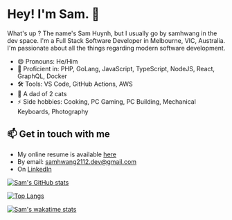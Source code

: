 # Hey! I'm Sam. 👋

<!--
**samhwang/samhwang** is a ✨ _special_ ✨ repository because its `README.md` (this file) appears on your GitHub profile.

Here are some ideas to get you started:

- 🔭 I’m currently working on ...
- 🌱 I’m currently learning ...
- 👯 I’m looking to collaborate on ...
- 🤔 I’m looking for help with ...
- 💬 Ask me about ...
- 📫 How to reach me: ...
- 😄 Pronouns: ...
- ⚡ Fun fact: ...
-->

What's up ? The name's Sam Huynh, but I usually go by samhwang in the dev space.
I'm a Full Stack Software Developer in Melbourne, VIC, Australia. I'm passionate
about all the things regarding modern software development.

- 😄 Pronouns: He/Him
- 💬 Proficient in: PHP, GoLang, JavaScript, TypeScript, NodeJS, React, GraphQL, Docker
- 🛠 Tools: VS Code, GitHub Actions, AWS
- 🌱 A dad of 2 cats
- ⚡ Side hobbies: Cooking, PC Gaming, PC Building, Mechanical Keyboards, Photography

## 📫 Get in touch with me

- My online resume is available [here](https://samhwang.github.io)
- By email: samhwang2112.dev@gmail.com
- On [LinkedIn](https://www.linkedin.com/in/samhwang2112/)

[![Sam's GitHub stats](https://github-readme-stats.vercel.app/api?username=samhwang&count_private=true&show_icons=true&theme=gruvbox)](https://github-readme-stats.vercel.app)

[![Top Langs](https://github-readme-stats.vercel.app/api/top-langs/?&theme=gruvbox&count_private=true&username=samhwang&langs_count=10&layout=compact&hide=html,shell,asl,java,css,vim)](https://github-readme-stats.vercel.app)

[![Sam's wakatime stats](https://github-readme-stats.vercel.app/api/wakatime?theme=gruvbox&username=samhwang)](https://github-readme-stats.vercel.app)
